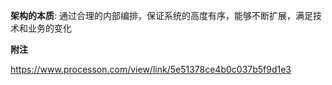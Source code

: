 **架构的本质**: 通过合理的内部编排，保证系统的高度有序，能够不断扩展，满足技术和业务的变化

**附注**

https://www.processon.com/view/link/5e51378ce4b0c037b5f9d1e3 

